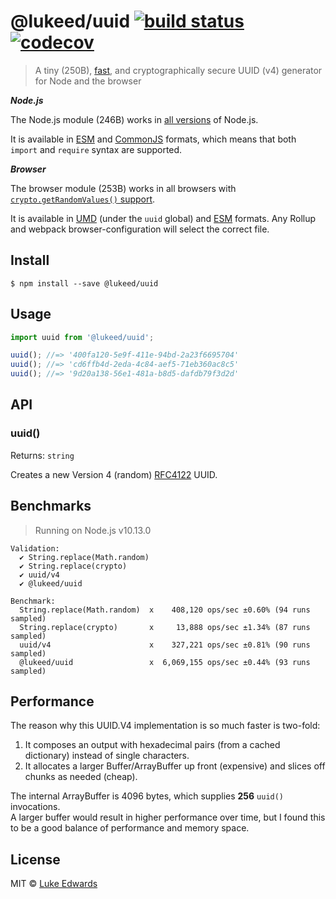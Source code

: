 # @lukeed/uuid [![build status](https://badgen.net/github/status/lukeed/uuid)](https://github.com/lukeed/uuid/actions) [![codecov](https://badgen.now.sh/codecov/c/github/lukeed/uuid)](https://codecov.io/gh/lukeed/uuid)

> A tiny (250B), [fast](#benchmarks), and cryptographically secure UUID (v4) generator for Node and the browser

***Node.js***

The Node.js module (246B) works in [all versions](https://nodejs.org/api/crypto.html#crypto_crypto_randombytes_size_callback) of Node.js.

It is available in [ESM](https://unpkg.com/@lukeed/uuid/dist/index.mjs) and [CommonJS](https://unpkg.com/@lukeed/uuid/dist/index.js) formats, which means that both `import` and `require` syntax are supported.

***Browser***

The browser module (253B) works in all browsers with [`crypto.getRandomValues()` support](https://caniuse.com/#feat=getrandomvalues).

It is available in [UMD](https://unpkg.com/@lukeed/uuid) (under the `uuid` global) and [ESM](https://unpkg.com/@lukeed/uuid/dist/index.esm.js) formats. Any Rollup and webpack browser-configuration will select the correct file.


## Install

```
$ npm install --save @lukeed/uuid
```


## Usage

```js
import uuid from '@lukeed/uuid';

uuid(); //=> '400fa120-5e9f-411e-94bd-2a23f6695704'
uuid(); //=> 'cd6ffb4d-2eda-4c84-aef5-71eb360ac8c5'
uuid(); //=> '9d20a138-56e1-481a-b8d5-dafdb79f3d2d'
```


## API

### uuid()
Returns: `string`

Creates a new Version 4 (random) [RFC4122](http://www.ietf.org/rfc/rfc4122.txt) UUID.


## Benchmarks

> Running on Node.js v10.13.0

```
Validation:
  ✔ String.replace(Math.random)
  ✔ String.replace(crypto)
  ✔ uuid/v4
  ✔ @lukeed/uuid

Benchmark:
  String.replace(Math.random)  x    408,120 ops/sec ±0.60% (94 runs sampled)
  String.replace(crypto)       x     13,888 ops/sec ±1.34% (87 runs sampled)
  uuid/v4                      x    327,221 ops/sec ±0.81% (90 runs sampled)
  @lukeed/uuid                 x  6,069,155 ops/sec ±0.44% (93 runs sampled)
```

## Performance

The reason why this UUID.V4 implementation is so much faster is two-fold:

1) It composes an output with hexadecimal pairs (from a cached dictionary) instead of single characters.
2) It allocates a larger Buffer/ArrayBuffer up front (expensive) and slices off chunks as needed (cheap).

The internal ArrayBuffer is 4096 bytes, which supplies **256** `uuid()` invocations.<br>A larger buffer would result in higher performance over time, but I found this to be a good balance of performance and memory space.

## License

MIT © [Luke Edwards](https://lukeed.com)
